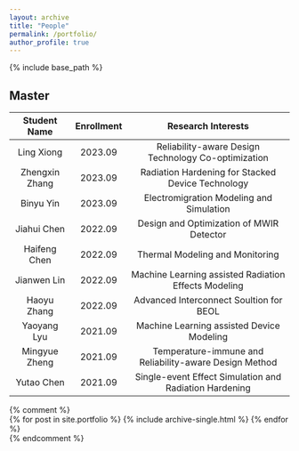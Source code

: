 ```yaml
---
layout: archive
title: "People"
permalink: /portfolio/
author_profile: true
---
```


{% include base_path %}  
<!--![RedaMsc](/images/group.jpg)-->

## Master

|  Student Name    | Enrollment |  Research Interests                                          |
|:----------------:|:-----------------------:|:------------------------------------------------------------:|
|   Ling Xiong    |      2023.09   | Reliability-aware Design Technology Co-optimization  |
|   Zhengxin Zhang  |    2023.09   | Radiation Hardening for Stacked Device Technology |
|   Binyu Yin    |      2023.09 | Electromigration Modeling and Simulation  |
|   Jiahui Chen   |      2022.09  | Design and Optimization of MWIR Detector                  |
|   Haifeng Chen  |      2022.09   | Thermal Modeling and Monitoring  |
|   Jianwen Lin    |      2022.09  | Machine Learning assisted Radiation Effects Modeling |
|   Haoyu Zhang    |      2022.09   | Advanced Interconnect Soultion for BEOL  |
|   Yaoyang Lyu    |      2021.09   | Machine Learning assisted Device Modeling                  |
|   Mingyue Zheng  |      2021.09 | Temperature-immune and Reliability-aware Design Method  |
|   Yutao Chen     |      2021.09  | Single-event Effect Simulation and Radiation Hardening  |

{% comment %}  
{% for post in site.portfolio %}
  {% include archive-single.html %}
{% endfor %}  
{% endcomment %}  

